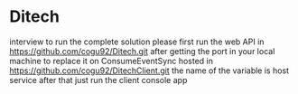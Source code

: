 # Ditech
interview
to run the complete solution please first run the web API in https://github.com/cogu92/Ditech.git
after getting the port in your local machine to replace it on ConsumeEventSync hosted in https://github.com/cogu92/DitechClient.git
the name of the variable is host service after that just run the client console app 
